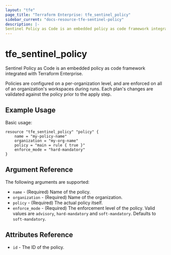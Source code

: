```yaml
---
layout: "tfe"
page_title: "Terraform Enterprise: tfe_sentinel_policy"
sidebar_current: "docs-resource-tfe-sentinel-policy"
description: |-
Sentinel Policy as Code is an embedded policy as code framework integrated with Terraform Enterprise.
---
```


# tfe_sentinel_policy

Sentinel Policy as Code is an embedded policy as code framework integrated
with Terraform Enterprise.

Policies are configured on a per-organization level, and are enforced on
all of an organization's workspaces during runs. Each plan's changes are
validated against the policy prior to the apply step.

## Example Usage

Basic usage:

```hcl
resource "tfe_sentinel_policy" "policy" {
	name = "my-policy-name"
	organization = "my-org-name"
	policy = "main = rule { true }"
	enforce_mode = "hard-mandatory"
}
```

## Argument Reference

The following arguments are supported:

* `name` - (Required) Name of the policy.
* `organization` - (Required) Name of the organization.
* `policy` - (Required) The actual policy itself.
* `enforce_mode` - (Required) The enforcement level of the policy. Valid
  values are `advisory`, `hard-mandatory` and `soft-mandatory`. Defaults
  to `soft-mandatory`.

## Attributes Reference

* `id` - The ID of the policy.
